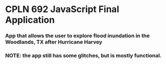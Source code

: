 # CPLN 692 JavaScript Final Application

### App that allows the user to explore flood inundation in the Woodlands, TX after Hurricane Harvey

### NOTE: the app still has some glitches, but is mostly functional.
